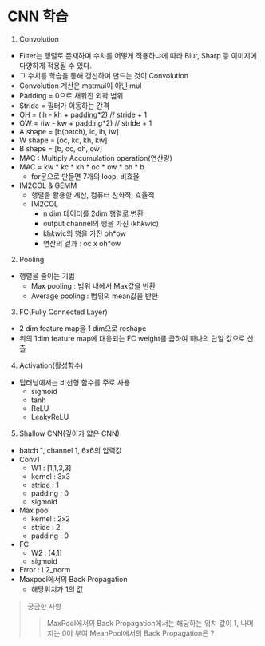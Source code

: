 # CNN 학습
 
1. Convolution
* Filter는 행렬로 존재하며 수치를 어떻게 적용하냐에 따라 Blur, Sharp 등 이미지에 다양하게 적용될 수 있다.
* 그 수치를 학습을 통해 갱신하며 만드는 것이 Convolution
* Convolution 계산은 matmul이 아닌 mul
* Padding = 0으로 채워진 외곽 범위
* Stride = 필터가 이동하는 간격
* OH = (ih - kh + padding*2) // stride + 1
* OW = (iw - kw + padding*2) // stride + 1
* A shape = [b(batch), ic, ih, iw]
* W shape = [oc, kc, kh, kw]
* B shape = [b, oc, oh, ow]
* MAC : Multiply Accumulation operation(연산량)
* MAC = kw * kc * kh * oc * ow * oh * b
  * for문으로 만들면 7개의 loop, 비효율
* IM2COL & GEMM
  * 행렬을 활용한 계산, 컴퓨터 친화적, 효율적
  * IM2COL
    * n dim 데이터를 2dim 행렬로 변환
    * output channel의 행을 가진 (kh*kw*ic)
    * kh*kw*ic의 행을 가진 oh*ow
    * 연산의 결과 : oc x oh*ow

2. Pooling
* 행렬을 줄이는 기법
  * Max pooling : 범위 내에서 Max값을 반환
  * Average pooling : 범위의 mean값을 반환

3. FC(Fully Connected Layer)
* 2 dim feature map을 1 dim으로 reshape
* 위의 1dim feature map에 대응되는 FC weight를 곱하여 하나의 단일 값으로 산출

4. Activation(활성함수)
* 딥러닝에서는 비선형 함수를 주로 사용
  * sigmoid
  * tanh
  * ReLU
  * LeakyReLU

5. Shallow CNN(깊이가 얇은 CNN)
* batch 1, channel 1, 6x6의 입력값
* Conv1
  * W1 : [1,1,3,3]
  * kernel : 3x3
  * stride : 1
  * padding : 0
  * sigmoid
* Max pool
  * kernel : 2x2
  * stride : 2
  * padding : 0
* FC
  * W2 : [4,1]
  * sigmoid
* Error : L2_norm
* Maxpool에서의 Back Propagation
  * 해당위치가 1의 값


> 궁금한 사항
> > MaxPool에서의 Back Propagation에서는 해당하는 위치 값이 1, 나머지는 0이 부여
> > MeanPool에서의 Back Propagation은 ?